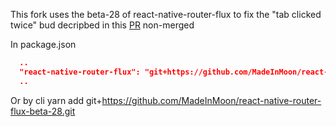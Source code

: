 This fork uses the beta-28 of react-native-router-flux to fix the "tab clicked twice" bud decripbed in this [PR](https://github.com/aksonov/react-native-router-flux/pull/2927) non-merged


In package.json
```json
  ..
  "react-native-router-flux": "git+https://github.com/MadeInMoon/react-native-router-flux-beta-28.git",
  ..
```

Or by cli
yarn add git+https://github.com/MadeInMoon/react-native-router-flux-beta-28.git

